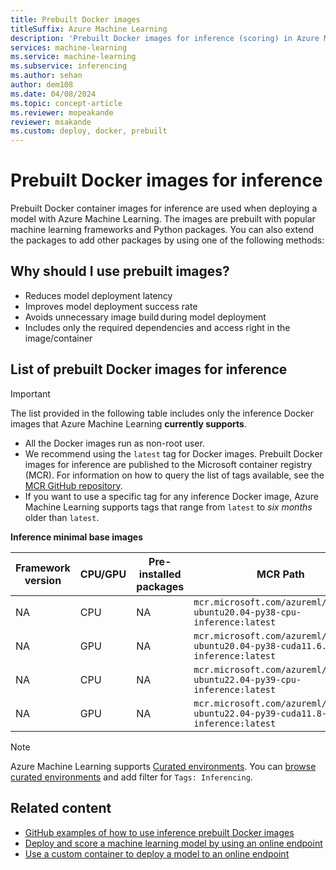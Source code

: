```yaml
---
title: Prebuilt Docker images
titleSuffix: Azure Machine Learning
description: 'Prebuilt Docker images for inference (scoring) in Azure Machine Learning'
services: machine-learning
ms.service: machine-learning
ms.subservice: inferencing
ms.author: sehan
author: dem108
ms.date: 04/08/2024
ms.topic: concept-article
ms.reviewer: mopeakande
reviewer: msakande
ms.custom: deploy, docker, prebuilt
---
```


# Prebuilt Docker images for inference

Prebuilt Docker container images for inference are used when deploying a model with Azure Machine Learning.  The images are prebuilt with popular machine learning frameworks and Python packages. You can also extend the packages to add other packages by using one of the following methods:

## Why should I use prebuilt images?

* Reduces model deployment latency
* Improves model deployment success rate
* Avoids unnecessary image build during model deployment
* Includes only the required dependencies and access right in the image/container

## List of prebuilt Docker images for inference 

> [!IMPORTANT]
> The list provided in the following table includes only the inference Docker images that Azure Machine Learning **currently supports**.

* All the Docker images run as non-root user.
* We recommend using the `latest` tag for Docker images. Prebuilt Docker images for inference are published to the Microsoft container registry (MCR). For information on how to query the list of tags available, see the [MCR GitHub repository](https://github.com/microsoft/ContainerRegistry#browsing-mcr-content).
* If you want to use a specific tag for any inference Docker image, Azure Machine Learning supports tags that range from `latest` to *six months* older than `latest`.  

**Inference minimal base images**

Framework version | CPU/GPU | Pre-installed packages | MCR Path
 --- | --- | --- | --- |
NA | CPU | NA | `mcr.microsoft.com/azureml/minimal-ubuntu20.04-py38-cpu-inference:latest`
NA | GPU | NA | `mcr.microsoft.com/azureml/minimal-ubuntu20.04-py38-cuda11.6.2-gpu-inference:latest`
NA | CPU | NA | `mcr.microsoft.com/azureml/minimal-ubuntu22.04-py39-cpu-inference:latest`
NA | GPU | NA | `mcr.microsoft.com/azureml/minimal-ubuntu22.04-py39-cuda11.8-gpu-inference:latest`

> [!NOTE]
> Azure Machine Learning supports [Curated environments](resource-curated-environments.md). You can [browse curated environments](how-to-manage-environments-in-studio.md#browse-curated-environments) and add filter for `Tags: Inferencing`.

## Related content

* [GitHub examples of how to use inference prebuilt Docker images](https://github.com/Azure/azureml-examples/tree/main/cli/endpoints/online/custom-container)
* [Deploy and score a machine learning model by using an online endpoint](how-to-deploy-online-endpoints.md)
* [Use a custom container to deploy a model to an online endpoint](how-to-deploy-custom-container.md)
